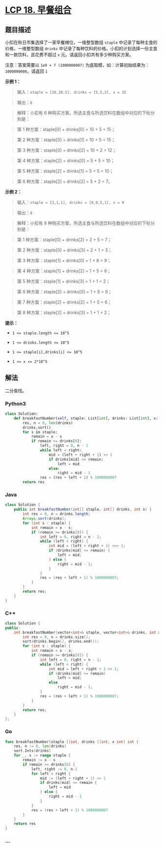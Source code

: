 # [LCP 18. 早餐组合](https://leetcode.cn/problems/2vYnGI)

## 题目描述

<!-- 这里写题目描述 -->

小扣在秋日市集选择了一家早餐摊位，一维整型数组 `staple` 中记录了每种主食的价格，一维整型数组 `drinks` 中记录了每种饮料的价格。小扣的计划选择一份主食和一款饮料，且花费不超过 `x` 元。请返回小扣共有多少种购买方案。

注意：答案需要以 `1e9 + 7 (1000000007)` 为底取模，如：计算初始结果为：`1000000008`，请返回 `1`

**示例 1：**

> 输入：`staple = [10,20,5], drinks = [5,5,2], x = 15`

>

> 输出：`6`

>

> 解释：小扣有 6 种购买方案，所选主食与所选饮料在数组中对应的下标分别是：

> 第 1 种方案：staple[0] + drinks[0] = 10 + 5 = 15；

> 第 2 种方案：staple[0] + drinks[1] = 10 + 5 = 15；

> 第 3 种方案：staple[0] + drinks[2] = 10 + 2 = 12；

> 第 4 种方案：staple[2] + drinks[0] = 5 + 5 = 10；

> 第 5 种方案：staple[2] + drinks[1] = 5 + 5 = 10；

> 第 6 种方案：staple[2] + drinks[2] = 5 + 2 = 7。

**示例 2：**

> 输入：`staple = [2,1,1], drinks = [8,9,5,1], x = 9`

>

> 输出：`8`

>

> 解释：小扣有 8 种购买方案，所选主食与所选饮料在数组中对应的下标分别是：

> 第 1 种方案：staple[0] + drinks[2] = 2 + 5 = 7；

> 第 2 种方案：staple[0] + drinks[3] = 2 + 1 = 3；

> 第 3 种方案：staple[1] + drinks[0] = 1 + 8 = 9；

> 第 4 种方案：staple[1] + drinks[2] = 1 + 5 = 6；

> 第 5 种方案：staple[1] + drinks[3] = 1 + 1 = 2；

> 第 6 种方案：staple[2] + drinks[0] = 1 + 8 = 9；

> 第 7 种方案：staple[2] + drinks[2] = 1 + 5 = 6；

> 第 8 种方案：staple[2] + drinks[3] = 1 + 1 = 2；

**提示：**

-   `1 <= staple.length <= 10^5`

-   `1 <= drinks.length <= 10^5`

-   `1 <= staple[i],drinks[i] <= 10^5`

-   `1 <= x <= 2*10^5`

## 解法

<!-- 这里可写通用的实现逻辑 -->

二分查找。

<!-- tabs:start -->

### **Python3**

<!-- 这里可写当前语言的特殊实现逻辑 -->

```python
class Solution:
    def breakfastNumber(self, staple: List[int], drinks: List[int], x: int) -> int:
        res, n = 0, len(drinks)
        drinks.sort()
        for s in staple:
            remain = x - s
            if remain >= drinks[0]:
                left, right = 0, n - 1
                while left < right:
                    mid = (left + right + 1) >> 1
                    if drinks[mid] <= remain:
                        left = mid
                    else:
                        right = mid - 1
                res = (res + left + 1) % 1000000007
        return res
```

### **Java**

<!-- 这里可写当前语言的特殊实现逻辑 -->

```java
class Solution {
    public int breakfastNumber(int[] staple, int[] drinks, int x) {
        int res = 0, n = drinks.length;
        Arrays.sort(drinks);
        for (int s : staple) {
            int remain = x - s;
            if (remain >= drinks[0]) {
                int left = 0, right = n - 1;
                while (left < right) {
                    int mid = (left + right + 1) >>> 1;
                    if (drinks[mid] <= remain) {
                        left = mid;
                    } else {
                        right = mid - 1;
                    }
                }
                res = (res + left + 1) % 1000000007;
            }
        }
        return res;
    }
}
```

### **C++**

```cpp
class Solution {
public:
    int breakfastNumber(vector<int>& staple, vector<int>& drinks, int x) {
        int res = 0, n = drinks.size();
        sort(drinks.begin(), drinks.end());
        for (int s : staple) {
            int remain = x - s;
            if (remain >= drinks[0]) {
                int left = 0, right = n - 1;
                while (left < right) {
                    int mid = left + right + 1 >> 1;
                    if (drinks[mid] <= remain)
                        left = mid;
                    else
                        right = mid - 1;
                }
                res = (res + left + 1) % 1000000007;
            }
        }
        return res;
    }
};
```

### **Go**

```go
func breakfastNumber(staple []int, drinks []int, x int) int {
	res, n := 0, len(drinks)
	sort.Ints(drinks)
	for _, s := range staple {
		remain := x - s
		if remain >= drinks[0] {
			left, right := 0, n-1
			for left < right {
				mid := (left + right + 1) >> 1
				if drinks[mid] <= remain {
					left = mid
				} else {
					right = mid - 1
				}
			}
			res = (res + left + 1) % 1000000007
		}
	}
	return res
}
```

### **...**

```

```

<!-- tabs:end -->
